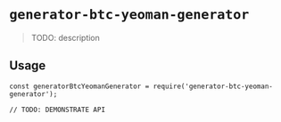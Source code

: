 # `generator-btc-yeoman-generator`

> TODO: description

## Usage

```
const generatorBtcYeomanGenerator = require('generator-btc-yeoman-generator');

// TODO: DEMONSTRATE API
```
